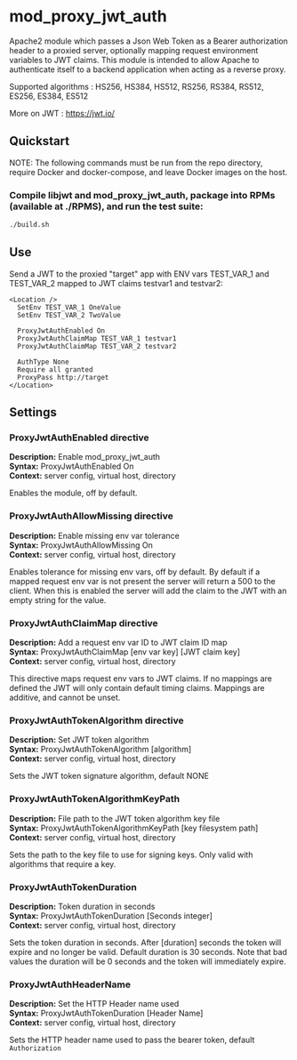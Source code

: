 mod_proxy_jwt_auth
===================

Apache2 module which passes a Json Web Token as a Bearer authorization header to a proxied server, optionally mapping request environment variables to JWT claims.
This module is intended to allow Apache to authenticate itself to a backend application when acting as a reverse proxy.

Supported algorithms : HS256, HS384, HS512, RS256, RS384, RS512, ES256, ES384, ES512

More on JWT : https://jwt.io/

Quickstart
----------

NOTE: The following commands must be run from the repo directory, require Docker and docker-compose, and leave Docker images on the host.

### Compile libjwt and mod_proxy_jwt_auth, package into RPMs (available at ./RPMS), and run the test suite:

```bash
./build.sh
```

Use
---

Send a JWT to the proxied "target" app with ENV vars TEST_VAR_1 and TEST_VAR_2 mapped to JWT claims testvar1 and testvar2:

```
<Location />
  SetEnv TEST_VAR_1 OneValue
  SetEnv TEST_VAR_2 TwoValue

  ProxyJwtAuthEnabled On
  ProxyJwtAuthClaimMap TEST_VAR_1 testvar1
  ProxyJwtAuthClaimMap TEST_VAR_2 testvar2

  AuthType None
  Require all granted
  ProxyPass http://target
</Location>
```

Settings
--------

### ProxyJwtAuthEnabled directive
**Description:** Enable mod_proxy_jwt_auth  
**Syntax:** ProxyJwtAuthEnabled On  
**Context:** server config, virtual host, directory  

Enables the module, off by default.

### ProxyJwtAuthAllowMissing directive
**Description:** Enable missing env var tolerance  
**Syntax:** ProxyJwtAuthAllowMissing On  
**Context:** server config, virtual host, directory  

Enables tolerance for missing env vars, off by default.
By default if a mapped request env var is not present the server will return a 500 to the client.
When this is enabled the server will add the claim to the JWT with an empty string for the value.

### ProxyJwtAuthClaimMap directive
**Description:** Add a request env var ID to JWT claim ID map  
**Syntax:** ProxyJwtAuthClaimMap [env var key] [JWT claim key]  
**Context:** server config, virtual host, directory  

This directive maps request env vars to JWT claims.
If no mappings are defined the JWT will only contain default timing claims.
Mappings are additive, and cannot be unset.

### ProxyJwtAuthTokenAlgorithm directive
**Description:** Set JWT token algorithm  
**Syntax:** ProxyJwtAuthTokenAlgorithm [algorithm]  
**Context:** server config, virtual host, directory  

Sets the JWT token signature algorithm, default NONE

### ProxyJwtAuthTokenAlgorithmKeyPath
**Description:** File path to the JWT token algorithm key file  
**Syntax:** ProxyJwtAuthTokenAlgorithmKeyPath [key filesystem path]  
**Context:** server config, virtual host, directory  

Sets the path to the key file to use for signing keys.
Only valid with algorithms that require a key.

### ProxyJwtAuthTokenDuration
**Description:** Token duration in seconds  
**Syntax:** ProxyJwtAuthTokenDuration [Seconds integer]  
**Context:** server config, virtual host, directory  

Sets the token duration in seconds.
After [duration] seconds the token will expire and no longer be valid.
Default duration is 30 seconds.
Note that bad values the duration will be 0 seconds and the token will immediately expire.

### ProxyJwtAuthHeaderName
**Description:** Set the HTTP Header name used  
**Syntax:** ProxyJwtAuthTokenDuration [Header Name]  
**Context:** server config, virtual host, directory  

Sets the HTTP header name used to pass the bearer token, default `Authorization`
